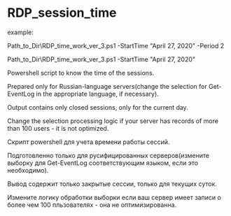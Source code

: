 # RDP_session_time

example: 

Path_to_Dir\RDP_time_work_ver_3.ps1 -StartTime "April 27, 2020" -Period 2

Path_to_Dir\RDP_time_work_ver_3.ps1 -StartTime "April 27, 2020"

Powershell script to know the time of the sessions.

Prepared only for Russian-language servers(change the selection for Get-EventLog in the appropriate language, if necessary).

Output contains only closed sessions, only for the current day.

Change the selection processing logic if your server has records of more than 100 users - it is not optimized.




Скрипт powershell для учета времени работы сессий. 

Подготовленно только для русифицированных серверов(измените выборку для Get-EventLog соответствующим языком, если это необходимо). 

Вывод содержит только закрытые сессии, только для текущих суток.

Измените логику обработки выборки если ваш сервер имеет записи о более чем 100 пльзователях - она не оптимизированна.
